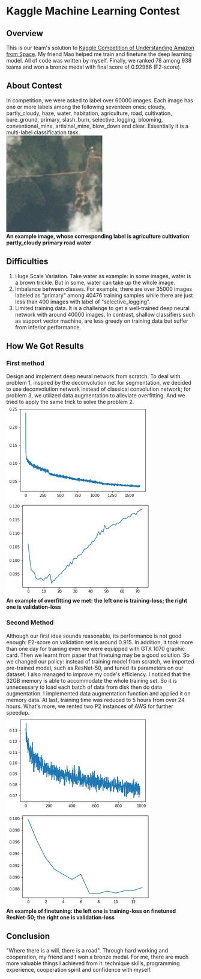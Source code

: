 Kaggle Machine Learning Contest
===============================
Overview
-------------------------------
This is our team's solution to [Kaggle Competition of Understanding Amazon from Space](https://www.kaggle.com/c/planet-understanding-the-amazon-from-space). My friend Mao helped me train and finetune the deep learning model. All of code was written by myself. Finally, we ranked 78 among 938 teams and won a bronze medal with final score of 0.92966 (F2-score). 

About Contest
-------------------------------
In competition, we were asked to label over 60000 images. Each image has one or more labels among the following seventeen ones: cloudy, partly_cloudy, haze, water, habitation, agriculture, road, cultivation, bare_ground, primary, slash_burn, selective_logging, blooming, conventional_mine, artisinal_mine, blow_down and clear.
Essentially it is a multi-label classification task.  
![sample image](https://raw.githubusercontent.com/CyanBuckeye/Kaggle-Amazon-Forest-Competition/master/image/sample.jpg)   
__An example image, whose corresponding label is agriculture cultivation partly_cloudy primary road water__

Difficulties
-------------------------------
1. Huge Scale Variation. Take water as example: in some images, water is a brown trickle. But in some, water can take up the whole image.
2. Imbalance between classes. For example, there are over 35000 images labeled as "primary" among 40476 training samples while there are just less than 400 images with label of "selective_logging".
3. Limited training data. It is a challenge to get a well-trained deep neural network with around 40000 images. In contrast, shallow classifiers such as support vector machine, are less greedy on training data but suffer from inferior performance.

How We Got Results
--------------------------------
### First method
Design and implement deep neural network from scratch. To deal with problem 1, inspired by the deconvolution net for segmentation, we decided to use deconvolution network instead of classical convolution network; for problem 3, 
we utilized data augmentation to alleviate overfitting. And we tried to apply the same trick to solve the problem 2.  
![sample image](https://raw.githubusercontent.com/CyanBuckeye/Kaggle-Amazon-Forest-Competition/master/image/overfit_loss.png)
![sample image](https://raw.githubusercontent.com/CyanBuckeye/Kaggle-Amazon-Forest-Competition/master/image/overfit_score.png)  
__An example of overfitting we met: the left one is training-loss; the right one is validation-loss__

### Second Method
Although our first idea sounds reasonable, its performance is not good enough: F2-score on validation set is around 0.915. In addition, it took more than one day for training even we were equipped with GTX 1070 graphic card. Then we learnt from paper that finetuing may be a good solution. So we changed our policy: instead of training model from scratch, we imported pre-trained model, such as ResNet-50, and tuned its parameters on our dataset. I also managed to improve my code's efficiency. I noticed that the 32GB memory is able to accommodate the whole training set. So it is unnecessary to load each batch of data from disk then do data augmentation. I implemented data augmentation function and applied it on memory data. At last, 
training time was reduced to 5 hours from over 24 hours. What's more, we rented two P2 instances of AWS for further speedup.  
![sample image](https://raw.githubusercontent.com/CyanBuckeye/Kaggle-Amazon-Forest-Competition/master/image/res50_finetune_trainingloss.png)
![sample image](https://raw.githubusercontent.com/CyanBuckeye/Kaggle-Amazon-Forest-Competition/master/image/res50_finetune_validationloss.png)  
__An example of finetuning: the left one is training-loss on finetuned ResNet-50; the right one is validation-loss__

Conclusion
--------------------------------
"Where there is a will, there is a road". Through hard working and cooperation, my friend and I won a bronze medal. For me, there are much more valuable things 
I achieved from it: technique skills, programming experience, cooperation spirit and confidence with myself.         
